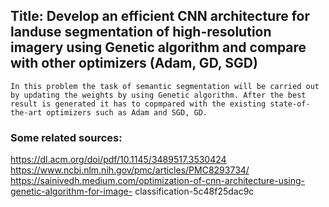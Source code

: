 ## Title: Develop an efficient CNN architecture for landuse segmentation of high-resolution imagery using Genetic algorithm and compare with other optimizers (Adam, GD, SGD)

`In this problem the task of semantic segmentation will be carried out by updating the weights by using Genetic algorithm. After the best result is generated it has to copmpared with the existing state-of-the-art optimizers such as Adam and SGD, GD.`

### Some related sources:

https://dl.acm.org/doi/pdf/10.1145/3489517.3530424
https://www.ncbi.nlm.nih.gov/pmc/articles/PMC8293734/
https://sainivedh.medium.com/optimization-of-cnn-architecture-using-genetic-algorithm-for-image-
classification-5c48f25dac9c
